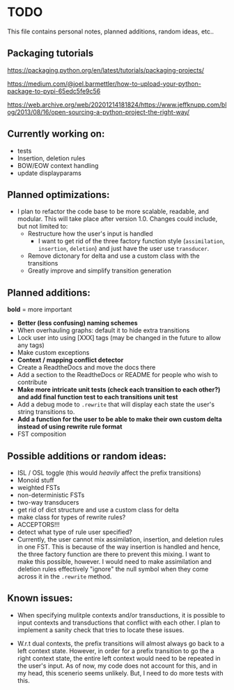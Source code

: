 # TODO

This file contains personal notes, planned additions, random ideas, etc..

## Packaging tutorials

https://packaging.python.org/en/latest/tutorials/packaging-projects/

https://medium.com/@joel.barmettler/how-to-upload-your-python-package-to-pypi-65edc5fe9c56

https://web.archive.org/web/20201214181824/https://www.jeffknupp.com/blog/2013/08/16/open-sourcing-a-python-project-the-right-way/


## Currently working on:

- tests
- Insertion, deletion rules
- BOW/EOW context handling
- update displayparams


## Planned optimizations:
- I plan to refactor the code base to be more scalable, readable, and modular. This will take place after version 1.0. Changes could include, but not limited to:
    - Restructure how the user's input is handled
        - I want to get rid of the three factory function style (`assimilation`, `insertion`, `deletion`) and just have the user use `transducer`.
    - Remove dictonary for delta and use a custom class with the transitions
    - Greatly improve and simplify transition generation
    


## Planned additions:
**bold** = more important
- **Better (less confusing) naming schemes**
- When overhauling graphs: default it to hide extra transitions
- Lock user into using [XXX] tags (may be changed in the future to allow any tags)
- Make custom exceptions
- **Context / mapping conflict detector**
- Create a ReadtheDocs and move the docs there
- Add a section to the ReadtheDocs or README for people who wish to contribute
- **Make more intricate unit tests (check each transition to each other?) and add final function test to each transitions unit test**
- Add a debug mode to `.rewrite` that will display each state the user's string transitions to. 
- **Add a function for the user to be able to make their own custom delta instead of using rewrite rule format**
- FST composition



## Possible additions or random ideas:
- ISL / OSL toggle (this would *heavily* affect the prefix transitions)
- Monoid stuff
- weighted FSTs
- non-deterministic FSTs
- two-way transducers
- get rid of dict structure and use a custom class for delta
- make class for types of rewrite rules?
- ACCEPTORS!!!
- detect what type of rule user specified? 
- Currently, the user cannot mix assimilation, insertion, and deletion rules in one FST. This is because of the way insertion is handled and hence, the three factory function are there to prevent this mixing. I want to make this possible, however. I would need to make assimilation and deletion rules effectively "ignore" the null symbol when they come across it in the `.rewrite` method. 

## Known issues:
- When specifying mulitple contexts and/or transductions, it is possible to input contexts and transductions that conflict with each other. I plan to implement a sanity check that tries to locate these issues. 

- W.r.t dual contexts, the prefix transitions will almost always go back to a left context state. However, in order for a prefix transition to go the a right context state, the entire left context would need to be repeated in the user's input. As of now, my code does not account for this, and in my head, this scenerio seems unlikely. But, I need to do more tests with this.



